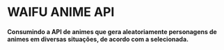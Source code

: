 # WAIFU ANIME API
#### Consumindo a API de animes que gera aleatoriamente personagens de animes em diversas situações, de acordo com a selecionada.
